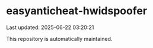 # easyanticheat-hwidspoofer

Last updated: 2025-06-22 03:20:21

This repository is automatically maintained.

